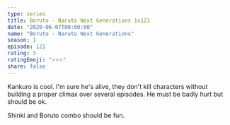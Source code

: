 ```yaml
---
type: series
title: Boruto - Naruto Next Generations 1x121
date: "2020-06-07T00:00:00"
name: "Boruto - Naruto Next Generations"
season: 1
episode: 121
rating: 3
ratingEmoji: "⭐️⭐️⭐️"
share: false
---
```


Kankuro is cool. I'm sure he's alive, they don't kill characters without building a proper climax over several episodes. He must be badly hurt but should be ok.

Shinki and Boruto combo should be fun.
